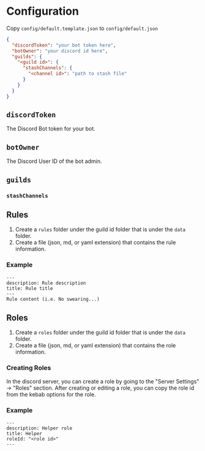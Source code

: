 # Configuration

Copy `config/default.template.json` to `config/default.json`

```json
{
  "discordToken": "your bot token here",
  "botOwner": "your discord id here",
  "guilds": {
    "<guild id>": {
      "stashChannels": {
        "<channel id>": "path to stash file"
      }
    }
  }
}
```

## `discordToken`

The Discord Bot token for your bot.

## `botOwner`

The Discord User ID of the bot admin.

## `guilds`

### `stashChannels`

## Rules

1. Create a `rules` folder under the guild id folder that is under the `data` folder.
2. Create a file (json, md, or yaml extension) that contains the rule information.

### Example

```
---
description: Rule description
title: Rule title
---
Rule content (i.e. No swearing...)
```

## Roles

1. Create a `roles` folder under the guild id folder that is under the `data` folder.
2. Create a file (json, md, or yaml extension) that contains the role information.

### Creating Roles

In the discord server, you can create a role by going to the "Server Settings" -> "Roles" section. After creating or editing a role, you can copy the role id from the kebab options for the role.

### Example

```
---
description: Helper role
title: Helper
roleId: "<role id>"
---
```